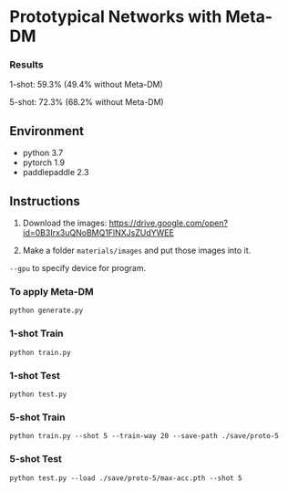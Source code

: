 # Prototypical Networks with Meta-DM

### Results

1-shot: 59.3% (49.4% without Meta-DM)

5-shot: 72.3% (68.2% without Meta-DM)

## Environment

* python 3.7
* pytorch 1.9
* paddlepaddle 2.3

## Instructions

1. Download the images: https://drive.google.com/open?id=0B3Irx3uQNoBMQ1FlNXJsZUdYWEE

2. Make a folder `materials/images` and put those images into it.

`--gpu` to specify device for program.

### To apply Meta-DM

```
python generate.py
```

### 1-shot Train

```
python train.py
```

### 1-shot Test

```
python test.py
``` 

### 5-shot Train

```
python train.py --shot 5 --train-way 20 --save-path ./save/proto-5
```

### 5-shot Test

```
python test.py --load ./save/proto-5/max-acc.pth --shot 5
```
